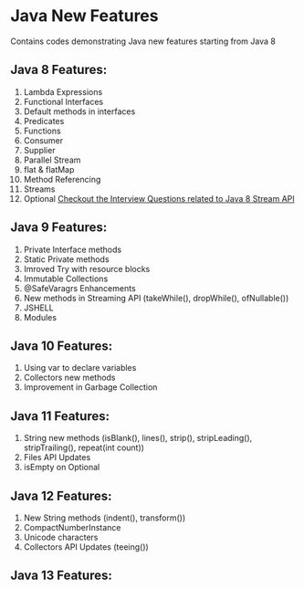 # Java New Features
Contains codes demonstrating Java new features starting from Java 8
## Java 8 Features:
1. Lambda Expressions
2. Functional Interfaces
3. Default methods in interfaces
4. Predicates
5. Functions
6. Consumer
7. Supplier
8. Parallel Stream
9. flat & flatMap
10. Method Referencing
11. Streams
12. Optional
    [Checkout the Interview Questions related to Java 8 Stream API]([URL](https://github.com/attrayadas/java-new-features/tree/main/java-8-features/src/com/attraya/java8/interviewquestions))

## Java 9 Features:
1. Private Interface methods
2. Static Private methods
3. Imroved Try with resource blocks
4. Immutable Collections
5. @SafeVaragrs Enhancements
6. New methods in Streaming API (takeWhile(), dropWhile(), ofNullable())
7. JSHELL
8. Modules

## Java 10 Features:
1. Using var to declare variables
2. Collectors new methods
3. Improvement in Garbage Collection

## Java 11 Features:
1. String new methods (isBlank(), lines(), strip(), stripLeading(), stripTrailing(), repeat(int count))
2. Files API Updates
3. isEmpty on Optional

## Java 12 Features:
1. New String methods (indent(), transform())
2. CompactNumberInstance
3. Unicode characters
4. Collectors API Updates (teeing())

## Java 13 Features:
